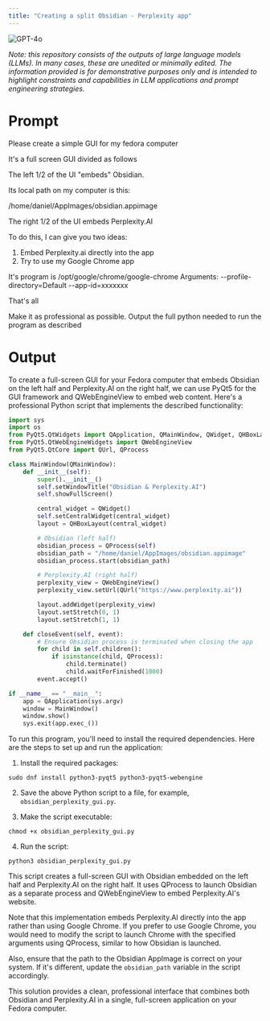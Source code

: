 ```yaml
---
title: "Creating a split Obsidian - Perplexity app"
---
```

![GPT-4o](https://img.shields.io/badge/GPT--4o-3333FF?style=for-the-badge&logo=openai&logoColor=white)



*Note: this repository consists of the outputs of large language models (LLMs). In many cases, these are unedited or minimally edited. The information provided is for demonstrative purposes only and is intended to highlight constraints and capabilities in LLM applications and prompt engineering strategies.*


# Prompt

Please create a simple GUI for my fedora computer

It's a full screen GUI divided as follows

The left 1/2 of the UI "embeds" Obsidian.

Its local path on my computer is this:

/home/daniel/AppImages/obsidian.appimage

The right 1/2 of the UI embeds Perplexity.AI

To do this, I can give you two ideas:

1) Embed Perplexity.ai directly into the app
2) Try to use my Google Chrome app

It's program is /opt/google/chrome/google-chrome
Arguments: --profile-directory=Default --app-id=xxxxxxx

That's all 

Make it as professional as possible. Output the full python needed to run the program as described

# Output

To create a full-screen GUI for your Fedora computer that embeds Obsidian on the left half and Perplexity.AI on the right half, we can use PyQt5 for the GUI framework and QWebEngineView to embed web content. Here's a professional Python script that implements the described functionality:

```python
import sys
import os
from PyQt5.QtWidgets import QApplication, QMainWindow, QWidget, QHBoxLayout
from PyQt5.QtWebEngineWidgets import QWebEngineView
from PyQt5.QtCore import QUrl, QProcess

class MainWindow(QMainWindow):
    def __init__(self):
        super().__init__()
        self.setWindowTitle("Obsidian & Perplexity.AI")
        self.showFullScreen()

        central_widget = QWidget()
        self.setCentralWidget(central_widget)
        layout = QHBoxLayout(central_widget)

        # Obsidian (left half)
        obsidian_process = QProcess(self)
        obsidian_path = "/home/daniel/AppImages/obsidian.appimage"
        obsidian_process.start(obsidian_path)

        # Perplexity.AI (right half)
        perplexity_view = QWebEngineView()
        perplexity_view.setUrl(QUrl("https://www.perplexity.ai"))

        layout.addWidget(perplexity_view)
        layout.setStretch(0, 1)
        layout.setStretch(1, 1)

    def closeEvent(self, event):
        # Ensure Obsidian process is terminated when closing the app
        for child in self.children():
            if isinstance(child, QProcess):
                child.terminate()
                child.waitForFinished(1000)
        event.accept()

if __name__ == "__main__":
    app = QApplication(sys.argv)
    window = MainWindow()
    window.show()
    sys.exit(app.exec_())
```

To run this program, you'll need to install the required dependencies. Here are the steps to set up and run the application:

1. Install the required packages:
```
sudo dnf install python3-pyqt5 python3-pyqt5-webengine
```

2. Save the above Python script to a file, for example, `obsidian_perplexity_gui.py`.

3. Make the script executable:
```
chmod +x obsidian_perplexity_gui.py
```

4. Run the script:
```
python3 obsidian_perplexity_gui.py
```

This script creates a full-screen GUI with Obsidian embedded on the left half and Perplexity.AI on the right half. It uses QProcess to launch Obsidian as a separate process and QWebEngineView to embed Perplexity.AI's website.

Note that this implementation embeds Perplexity.AI directly into the app rather than using Google Chrome. If you prefer to use Google Chrome, you would need to modify the script to launch Chrome with the specified arguments using QProcess, similar to how Obsidian is launched.

Also, ensure that the path to the Obsidian AppImage is correct on your system. If it's different, update the `obsidian_path` variable in the script accordingly.

This solution provides a clean, professional interface that combines both Obsidian and Perplexity.AI in a single, full-screen application on your Fedora computer.